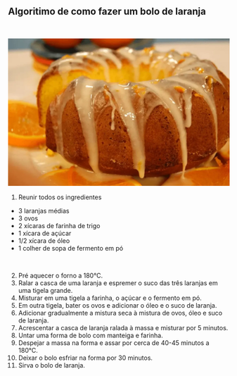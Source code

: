 ## Algoritimo de como fazer um bolo de laranja
<br >

![Foto de um bolo de laranja](./foto-bolo.webp)

1. Reunir todos os ingredientes

<ul>
  <li>3 laranjas médias</li>
  <li>3 ovos</li>
  <li>2 xícaras de farinha de trigo</li>
  <li>1 xícara de açúcar</li>
  <li>1/2 xícara de óleo</li>
  <li>1 colher de sopa de fermento em pó</li>
</ul>
<br >

2. Pré aquecer o forno a 180°C.
3. Ralar a casca de uma laranja e espremer o suco das três laranjas em uma tigela grande.
4. Misturar em uma tigela a farinha, o açúcar e o fermento em pó.
5. Em outra tigela, bater os ovos e adicionar o óleo e o suco de laranja.
6. Adicionar gradualmente a mistura seca à mistura de ovos, óleo e suco de laranja.
7. Acrescentar a casca de laranja ralada à massa e misturar por 5 minutos.
8. Untar uma forma de bolo com manteiga e farinha.
9. Despejar a massa na forma e assar por cerca de 40-45 minutos a 180°C.
10. Deixar o bolo esfriar na forma por 30 minutos.
11. Sirva o bolo de laranja.